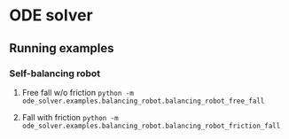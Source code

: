 # ODE solver

## Running examples

### Self-balancing robot

1. Free fall w/o friction
`python -m ode_solver.examples.balancing_robot.balancing_robot_free_fall`

2. Fall with friction
`python -m ode_solver.examples.balancing_robot.balancing_robot_friction_fall`
